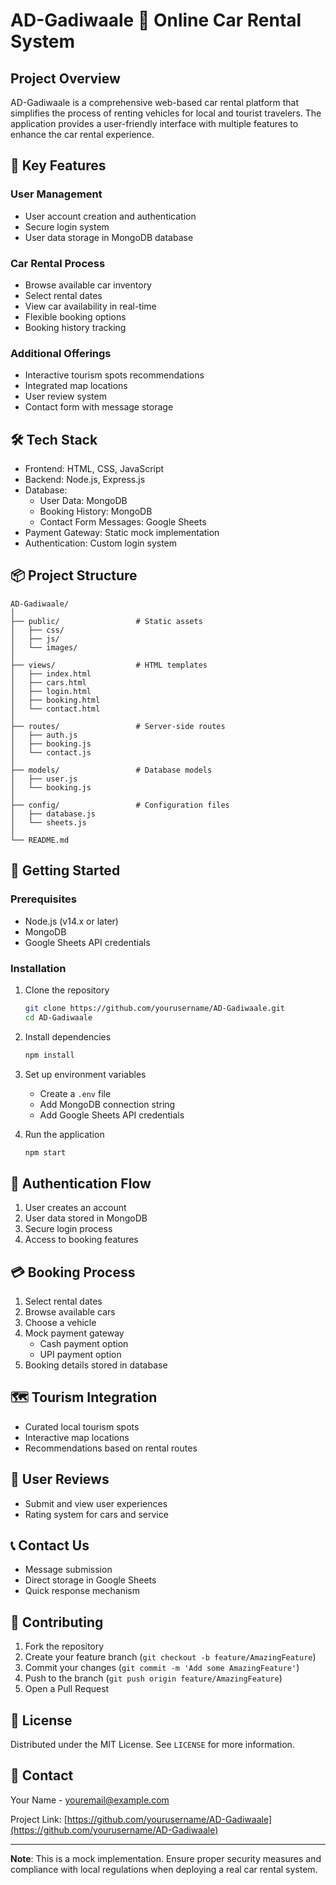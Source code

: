 # AD-Gadiwaale 🚗 Online Car Rental System

## Project Overview
AD-Gadiwaale is a comprehensive web-based car rental platform that simplifies the process of renting vehicles for local and tourist travelers. The application provides a user-friendly interface with multiple features to enhance the car rental experience.

## 🌟 Key Features

### User Management
- User account creation and authentication
- Secure login system
- User data storage in MongoDB database

### Car Rental Process
- Browse available car inventory
- Select rental dates
- View car availability in real-time
- Flexible booking options
- Booking history tracking

### Additional Offerings
- Interactive tourism spots recommendations
- Integrated map locations
- User review system
- Contact form with message storage

## 🛠 Tech Stack
- Frontend: HTML, CSS, JavaScript
- Backend: Node.js, Express.js
- Database: 
  - User Data: MongoDB
  - Booking History: MongoDB
  - Contact Form Messages: Google Sheets
- Payment Gateway: Static mock implementation
- Authentication: Custom login system

## 📦 Project Structure
```
AD-Gadiwaale/
│
├── public/                 # Static assets
│   ├── css/
│   ├── js/
│   └── images/
│
├── views/                  # HTML templates
│   ├── index.html
│   ├── cars.html
│   ├── login.html
│   ├── booking.html
│   └── contact.html
│
├── routes/                 # Server-side routes
│   ├── auth.js
│   ├── booking.js
│   └── contact.js
│
├── models/                 # Database models
│   ├── user.js
│   └── booking.js
│
├── config/                 # Configuration files
│   ├── database.js
│   └── sheets.js
│
└── README.md
```

## 🚀 Getting Started

### Prerequisites
- Node.js (v14.x or later)
- MongoDB
- Google Sheets API credentials

### Installation
1. Clone the repository
   ```bash
   git clone https://github.com/yourusername/AD-Gadiwaale.git
   cd AD-Gadiwaale
   ```

2. Install dependencies
   ```bash
   npm install
   ```

3. Set up environment variables
   - Create a `.env` file
   - Add MongoDB connection string
   - Add Google Sheets API credentials

4. Run the application
   ```bash
   npm start
   ```

## 🔐 Authentication Flow
1. User creates an account
2. User data stored in MongoDB
3. Secure login process
4. Access to booking features

## 💳 Booking Process
1. Select rental dates
2. Browse available cars
3. Choose a vehicle
4. Mock payment gateway
   - Cash payment option
   - UPI payment option
5. Booking details stored in database

## 🗺️ Tourism Integration
- Curated local tourism spots
- Interactive map locations
- Recommendations based on rental routes

## 📝 User Reviews
- Submit and view user experiences
- Rating system for cars and service

## 📞 Contact Us
- Message submission
- Direct storage in Google Sheets
- Quick response mechanism

## 🤝 Contributing
1. Fork the repository
2. Create your feature branch (`git checkout -b feature/AmazingFeature`)
3. Commit your changes (`git commit -m 'Add some AmazingFeature'`)
4. Push to the branch (`git push origin feature/AmazingFeature`)
5. Open a Pull Request

## 📄 License
Distributed under the MIT License. See `LICENSE` for more information.

## 📧 Contact
Your Name - youremail@example.com

Project Link: [https://github.com/yourusername/AD-Gadiwaale](https://github.com/yourusername/AD-Gadiwaale)

---

**Note**: This is a mock implementation. Ensure proper security measures and compliance with local regulations when deploying a real car rental system.
